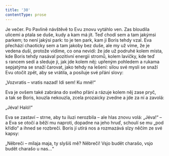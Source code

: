 ```yaml
---
title: '30'
contentType: prose
---
```


<section>

Je večer. Po Pavlině návštěvě to Evu znovu vytáhlo ven. Zas bloudila ulicemi a ptala se duše, kudy a kam má jít. Teď chodí sem a tam jakýmsi parkem; to není jakýsi park: to je ten park, kam ji Boris tehdy vzal. Eva přechází chaoticky sem a tam jakoby bez duše, ale my už víme, že je vedena duší, protože vidíme, co ona nevidí: že jde už podruhé kolem místa, kde Boris tehdy nasával pozitivní energii stromů, kolem lavičky, kde teď s rancem sedí a sleduje ji, jak jde kolem něj: upřeným pohledem a rukama sepjatýma se snaží čarovat, jako tehdy na lešení: silou své mysli se snaží Evu otočit zpět, aby se vrátila, a posiluje své přání slovy:

„Vozvratis – vratis nazad! Idi sem! Ku mně!“

Eva je ovšem také zabrána do svého přání a rázuje kolem něj zase pryč, a tak se Boris, kouzla nekouzla, zcela prozaicky zvedne a jde za ní a zavolá:

„Jéva! Haló!“

Eva se zastaví – strne, aby tu iluzi nerozbila – ale hlas znovu volá: „Jéva!“ – a Eva se otočí a běží mu naproti, dopadne na jeho hruď, schoulí se mu „pod křídlo“ a ihned se rozbrečí. Boris jí utírá nos a rozmazává slzy něčím ze své kapsy:

„Něbreči – mílaja maja, ty slyšiš mě? Něbreči! Vsjo budět charašo, vsjo budět charašo u nas…“

</section>
